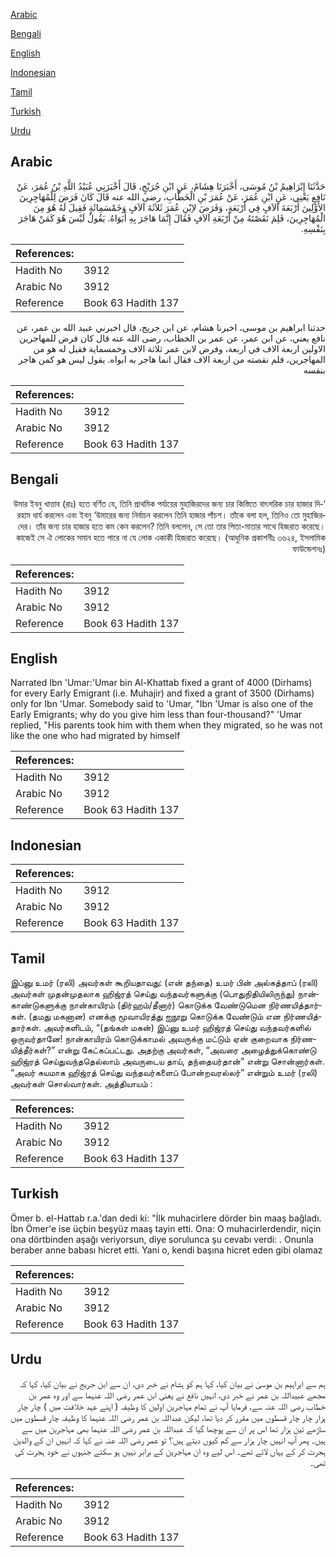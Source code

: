[Arabic](#arabic)

[Bengali](#bengali)

[English](#english)

[Indonesian](#indonesian)

[Tamil](#tamil)

[Turkish](#turkish)

[Urdu](#urdu)

## Arabic


<div dir="rtl" lang="ar" style={{fontSize:'larger',backgroundColor:'#f8f9fa',padding:20}}>
حَدَّثَنَا إِبْرَاهِيمُ بْنُ مُوسَى، أَخْبَرَنَا هِشَامٌ، عَنِ ابْنِ جُرَيْجٍ، قَالَ أَخْبَرَنِي عُبَيْدُ اللَّهِ بْنُ عُمَرَ، عَنْ نَافِعٍ يَعْنِي، عَنِ ابْنِ عُمَرَ، عَنْ عُمَرَ بْنِ الْخَطَّابِ، رضى الله عنه قَالَ كَانَ فَرَضَ لِلْمُهَاجِرِينَ الأَوَّلِينَ أَرْبَعَةَ آلاَفٍ فِي أَرْبَعَةٍ، وَفَرَضَ لاِبْنِ عُمَرَ ثَلاَثَةَ آلاَفٍ وَخَمْسَمِائَةٍ فَقِيلَ لَهُ هُوَ مِنَ الْمُهَاجِرِينَ، فَلِمَ نَقَصْتَهُ مِنْ أَرْبَعَةِ آلاَفٍ فَقَالَ إِنَّمَا هَاجَرَ بِهِ أَبَوَاهُ‏.‏ يَقُولُ لَيْسَ هُوَ كَمَنْ هَاجَرَ بِنَفْسِهِ‏.‏
</div>
<div style={{backgroundColor:'#f8f9fa',padding:20, marginBottom: 10}}><table> <thead> <tr> <th>References:</th> <th></th> </tr> </thead> <tbody><tr><td>Hadith No</td><td>3912</td></tr><tr><td>Arabic No</td><td>3912</td></tr><tr><td>Reference</td><td>Book 63 Hadith 137</td></tr></tbody></table></div>


<div dir="rtl" lang="ar" style={{fontSize:'larger',backgroundColor:'#f8f9fa',padding:20}}>
حدثنا ابراهيم بن موسى، اخبرنا هشام، عن ابن جريج، قال اخبرني عبيد الله بن عمر، عن نافع يعني، عن ابن عمر، عن عمر بن الخطاب، رضى الله عنه قال كان فرض للمهاجرين الاولين اربعة الاف في اربعة، وفرض لابن عمر ثلاثة الاف وخمسماية فقيل له هو من المهاجرين، فلم نقصته من اربعة الاف فقال انما هاجر به ابواه. يقول ليس هو كمن هاجر بنفسه
</div>
<div style={{backgroundColor:'#f8f9fa',padding:20, marginBottom: 10}}><table> <thead> <tr> <th>References:</th> <th></th> </tr> </thead> <tbody><tr><td>Hadith No</td><td>3912</td></tr><tr><td>Arabic No</td><td>3912</td></tr><tr><td>Reference</td><td>Book 63 Hadith 137</td></tr></tbody></table></div>

## Bengali


<div dir="rtl" lang="bn" style={{fontSize:'larger',backgroundColor:'#f8f9fa',padding:20}}>
‘উমার ইবনু খাত্তাব (রাঃ) হতে বর্ণিত যে, তিনি প্রাথমিক পর্যায়ের মুহাজিরদের জন্য চার কিস্তিতে বাৎসরিক চার হাজার দিরহাম ধার্য করলেন এবং ইবনু ‘উমারের জন্য নির্বাচন করলেন তিনি হাজার পাঁচশ। তাঁকে বলা হল, তিনিও তো মুহাজিরদের। তাঁর জন্য চার হাজার হতে কম কেন করলেন? তিনি বললেন, সে তো তার পিতা-মাতার সাথে হিজরাত করেছে। কাজেই সে ঐ লোকের সমান হতে পারে না যে লোক একাকী হিজরাত করেছে। (আধুনিক প্রকাশনীঃ ৩৬২৪, ইসলামিক ফাউন্ডেশনঃ)
</div>
<div style={{backgroundColor:'#f8f9fa',padding:20, marginBottom: 10}}><table> <thead> <tr> <th>References:</th> <th></th> </tr> </thead> <tbody><tr><td>Hadith No</td><td>3912</td></tr><tr><td>Arabic No</td><td>3912</td></tr><tr><td>Reference</td><td>Book 63 Hadith 137</td></tr></tbody></table></div>

## English


<div dir="ltr" lang="en" style={{fontSize:'larger',backgroundColor:'#f8f9fa',padding:20}}>
Narrated Ibn 'Umar:'Umar bin Al-Khattab fixed a grant of 4000 (Dirhams) for every Early Emigrant (i.e. Muhajir) and fixed a grant of 3500 (Dirhams) only for Ibn 'Umar. Somebody said to 'Umar, "Ibn 'Umar is also one of the Early Emigrants; why do you give him less than four-thousand?" 'Umar replied, "His parents took him with them when they migrated, so he was not like the one who had migrated by himself
</div>
<div style={{backgroundColor:'#f8f9fa',padding:20, marginBottom: 10}}><table> <thead> <tr> <th>References:</th> <th></th> </tr> </thead> <tbody><tr><td>Hadith No</td><td>3912</td></tr><tr><td>Arabic No</td><td>3912</td></tr><tr><td>Reference</td><td>Book 63 Hadith 137</td></tr></tbody></table></div>

## Indonesian


<div dir="ltr" lang="id" style={{fontSize:'larger',backgroundColor:'#f8f9fa',padding:20}}>

</div>
<div style={{backgroundColor:'#f8f9fa',padding:20, marginBottom: 10}}><table> <thead> <tr> <th>References:</th> <th></th> </tr> </thead> <tbody><tr><td>Hadith No</td><td>3912</td></tr><tr><td>Arabic No</td><td>3912</td></tr><tr><td>Reference</td><td>Book 63 Hadith 137</td></tr></tbody></table></div>

## Tamil


<div dir="ltr" lang="ta" style={{fontSize:'larger',backgroundColor:'#f8f9fa',padding:20}}>
இப்னு உமர் (ரலி) அவர்கள் கூறியதாவது: (என் தந்தை) உமர் பின் அல்கத்தாப் (ரலி) அவர்கள் முதன்முதலாக ஹிஜ்ரத் செய்து வந்தவர்களுக்கு (பொதுநிதியிலிருந்து) நான்காண்டுகளுக்கு நான்காயிரம் (திர்ஹம்/தீனார்) கொடுக்க வேண்டுமென நிர்ணயித்தார்கள். (தமது மகனான) எனக்கு மூவாயிரத்து ஐநூறு கொடுக்க வேண்டும் என நிர்ணயித்தார்கள். அவர்களிடம், “(தங்கள் மகன்) இப்னு உமர் ஹிஜ்ரத் செய்து வந்தவர்களில் ஒருவர்தானே! நான்காயிரம் கொடுக்காமல் அவருக்கு மட்டும் ஏன் குறைவாக நிர்ணயித்தீர்கள்?” என்று கேட்கப்பட்டது. அதற்கு அவர்கள், “அவரை அழைத்துக்கொண்டு ஹிஜ்ரத் செய்துவந்ததெல்லாம் அவருடைய தாய், தந்தையர்தான்” என்று சொன்னார்கள். “அவர் சுயமாக ஹிஜ்ரத் செய்து வந்தவர்களைப் போன்றவரல்லர்” என்றும் உமர் (ரலி) அவர்கள் சொல்வார்கள். அத்தியாயம் :
</div>
<div style={{backgroundColor:'#f8f9fa',padding:20, marginBottom: 10}}><table> <thead> <tr> <th>References:</th> <th></th> </tr> </thead> <tbody><tr><td>Hadith No</td><td>3912</td></tr><tr><td>Arabic No</td><td>3912</td></tr><tr><td>Reference</td><td>Book 63 Hadith 137</td></tr></tbody></table></div>

## Turkish


<div dir="ltr" lang="tr" style={{fontSize:'larger',backgroundColor:'#f8f9fa',padding:20}}>
Ömer b. el-Hattab r.a.'dan dedi ki: "İlk muhacirlere dörder bin maaş bağladı. İbn Ömer'e ise üçbin beşyüz maaş tayin etti. Ona: O muhacirlerdendir, niçin ona dörtbinden aşağı veriyorsun, diye sorulunca şu cevabı verdi: . Onunla beraber anne babası hicret etti. Yani o, kendi başına hicret eden gibi olamaz
</div>
<div style={{backgroundColor:'#f8f9fa',padding:20, marginBottom: 10}}><table> <thead> <tr> <th>References:</th> <th></th> </tr> </thead> <tbody><tr><td>Hadith No</td><td>3912</td></tr><tr><td>Arabic No</td><td>3912</td></tr><tr><td>Reference</td><td>Book 63 Hadith 137</td></tr></tbody></table></div>

## Urdu


<div dir="rtl" lang="ur" style={{fontSize:'larger',backgroundColor:'#f8f9fa',padding:20}}>
ہم سے ابراہیم بن موسیٰ نے بیان کیا، کہا ہم کو ہشام نے خبر دی، ان سے ابن جریج نے بیان کیا، کہا کہ مجھے عبیداللہ بن عمر نے خبر دی، انہیں نافع نے یعنی ابن عمر رضی اللہ عنہما سے اور وہ عمر بن خطاب رضی اللہ عنہ سے، فرمایا آپ نے تمام مہاجرین اولین کا وظیفہ ( اپنے عہد خلافت میں ) چار چار ہزار چار چار قسطوں میں مقرر کر دیا تھا، لیکن عبداللہ بن عمر رضی اللہ عنہما کا وظیفہ چار قسطوں میں ساڑھے تین ہزار تھا اس پر ان سے پوچھا گیا کہ عبداللہ بن عمر رضی اللہ عنہما بھی مہاجرین میں سے ہیں۔ پھر آپ انہیں چار ہزار سے کم کیوں دیتے ہیں؟ تو عمر رضی اللہ عنہ نے کہا کہ انہیں ان کے والدین ہجرت کر کے یہاں لائے تھے۔ اس لیے وہ ان مہاجرین کے برابر نہیں ہو سکتے جنہوں نے خود ہجرت کی تھی۔
</div>
<div style={{backgroundColor:'#f8f9fa',padding:20, marginBottom: 10}}><table> <thead> <tr> <th>References:</th> <th></th> </tr> </thead> <tbody><tr><td>Hadith No</td><td>3912</td></tr><tr><td>Arabic No</td><td>3912</td></tr><tr><td>Reference</td><td>Book 63 Hadith 137</td></tr></tbody></table></div>